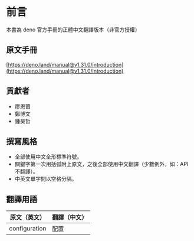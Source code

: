 # 前言

本書為 deno 官方手冊的正體中文翻譯版本（非官方授權）

## 原文手冊
[https://deno.land/manual@v1.31.0/introduction](https://deno.land/manual@v1.31.0/introduction)


## 貢獻者
* 廖恩莆
* 鄭博文
* 鍾昊哲

## 撰寫風格
* 全部使用中文全形標準符號。
* 關鍵字第一次用括弧附上原文，之後全部使用中文翻譯（少數例外，如：API 不翻譯）。
* 中英文單字間以空格分隔。

## 翻譯用語

|   原文（英文）  |      翻譯（中文）     |
|---------------|:--------------------|
| configuration | 配置                 |
